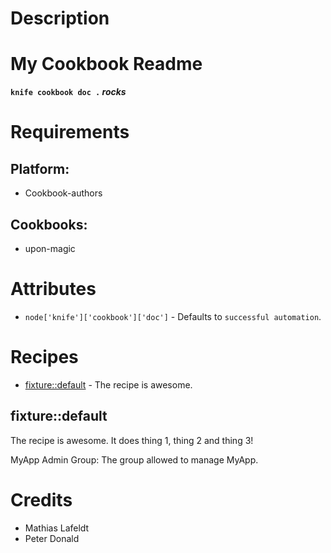 # Description

# My Cookbook Readme

**`knife cookbook doc .` _rocks_**

# Requirements

## Platform:

* Cookbook-authors

## Cookbooks:

* upon-magic

# Attributes

* `node['knife']['cookbook']['doc']` -  Defaults to `successful automation`.

# Recipes

* [fixture::default](#fixturedefault) - The recipe is awesome.

## fixture::default

The recipe is awesome. It does thing 1, thing 2 and thing 3!

MyApp Admin Group: The group allowed to manage MyApp.

# Credits

* Mathias Lafeldt
* Peter Donald
